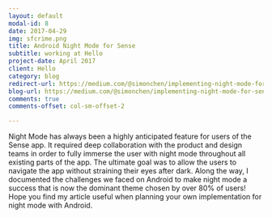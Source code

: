 ```yaml
---
layout: default
modal-id: 8
date: 2017-04-29
img: sfcrime.png
title: Android Night Mode for Sense
subtitle: working at Hello 
project-date: April 2017
client: Hello
category: blog 
redirect-url: https://medium.com/@simonchen/implementing-night-mode-for-sense-on-android-1ab178eeabb8
blog-url: https://medium.com/@simonchen/implementing-night-mode-for-sense-on-android-1ab178eeabb8
comments: true
comments-offset: col-sm-offset-2  

---
```


Night Mode has always been a highly anticipated feature for users of the Sense app. It required deep collaboration with the product and design teams in order to fully immerse the user with night mode throughout all existing parts of the app. The ultimate goal was to allow the users to navigate the app without straining their eyes after dark. Along the way, I documented the challenges we faced on Android to make night mode a success that is now the dominant theme chosen by over 80% of users! Hope you find my article useful when planning your own implementation for night mode with Android.
 